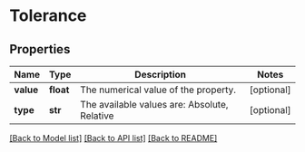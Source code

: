 # Tolerance

## Properties
Name | Type | Description | Notes
------------ | ------------- | ------------- | -------------
**value** | **float** | The numerical value of the property. | [optional] 
**type** | **str** | The available values are: Absolute, Relative | [optional] 

[[Back to Model list]](../README.md#documentation-for-models) [[Back to API list]](../README.md#documentation-for-api-endpoints) [[Back to README]](../README.md)


